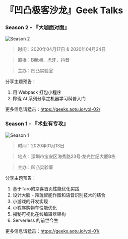 # 『凹凸极客沙龙』Geek Talks

### Season 2 - 『大咖面对面』
![Season 2](//img20.360buyimg.com/ling/jfs/t1/101362/17/18492/1231476/5e948454E977d637e/afaf150d0e899628.jpg)

> 时间：2020年04月17日 & 2020年04月24日

> 直播：Bilibili、虎牙、抖音

> 主办：凹凸实验室

分享主题预告：

1. 用 Webpack 打包小程序
2. 羚珑 AI 系列分享之机器学习科普入门

更多信息请猛击：https://geeks.aotu.io/vol-02/

### Season 1 - 『术业有专攻』
![Season 1](//img10.360buyimg.com/ling/jfs/t1/103493/19/18300/140065/5e9351c7E641bef87/fe61fe0802ab9729.png)

> 时间：2020年01月13日

> 地点：深圳市宝安区海秀路23号·龙光世纪大厦B栋

> 主办：凹凸实验室

分享主题预告：

1. 基于Taro的京喜首页性能优化实践
2. 设计大脑 - 羚珑智能作图和语音识别技术的结合
3. 小游戏的开发实现
4. 小程序购物车性能优化
5. 揭秘可视化在线编辑器架构
6. Serverless 的前世今生

更多信息请猛击：https://geeks.aotu.io/vol-01/
